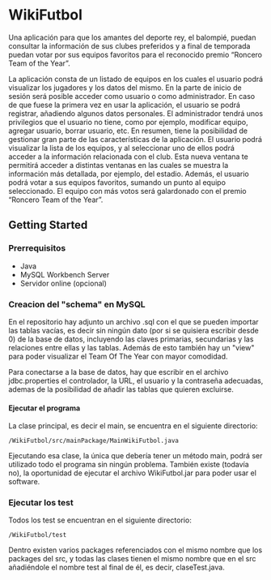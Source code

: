 # WikiFutbol
Una aplicación para que los amantes del deporte rey, el balompié, puedan consultar la información de sus clubes preferidos y a final de temporada puedan votar por sus equipos favoritos para el reconocido premio “Roncero Team of the Year”.

La aplicación consta de un listado de equipos en los cuales el usuario podrá visualizar los jugadores y los datos del mismo. En la parte de inicio de sesión será posible acceder como usuario o como administrador. En caso de que fuese la primera vez en usar la aplicación, el usuario se podrá registrar, añadiendo algunos datos personales.
El administrador tendrá unos privilegios que el usuario no tiene, como por ejemplo, modificar equipo, agregar usuario, borrar usuario, etc. En resumen, tiene la posibilidad de gestionar gran parte de las características de la aplicación.
El usuario podrá visualizar la lista de los equipos, y al seleccionar uno de ellos podrá acceder a la información relacionada con el club. Esta nueva ventana te permitirá acceder a distintas ventanas en las cuales se muestra la información más detallada, por ejemplo, del estadio.
Además, el usuario podrá votar a sus equipos favoritos, sumando un punto al equipo seleccionado. El equipo con más votos será galardonado con el premio “Roncero Team of the Year”.  

## Getting Started
### Prerrequisitos
* Java 
* MySQL Workbench Server
* Servidor online (opcional)

### Creacion del "schema" en MySQL
En el repositorio hay adjunto un archivo .sql con el que se pueden importar las tablas vacías, es decir sin ningún dato (por si se quisiera escribir desde 0) de la base de datos, incluyendo las claves primarias, secundarias y las relaciones entre ellas y las tablas. Además de esto también hay un "view" para poder visualizar el Team Of The Year con mayor comodidad.

Para conectarse a la base de datos, hay que escribir en el archivo jdbc.properties el controlador, la URL, el usuario y la contraseña adecuadas, ademas de la posibilidad de añadir las tablas que quieren excluirse.

#### Ejecutar el programa
La clase principal, es decir el main, se encuentra en el siguiente directorio:
```
/WikiFutbol/src/mainPackage/MainWikiFutbol.java
```
Ejecutando esa clase, la única que debería tener un método main, podrá ser utilizado todo el programa sin ningún problema.
También existe (todavía no), la oportunidad de ejecutar el archivo WikiFutbol.jar para poder usar el software.

### Ejecutar los test
Todos los test se encuentran en el siguiente directorio:
```
/WikiFutbol/test
```
Dentro existen varios packages referenciados con el mismo nombre que los packages del src, y todas las clases tienen el mismo nombre que en el src añadiéndole el nombre test al final de él, es decir, claseTest.java.
